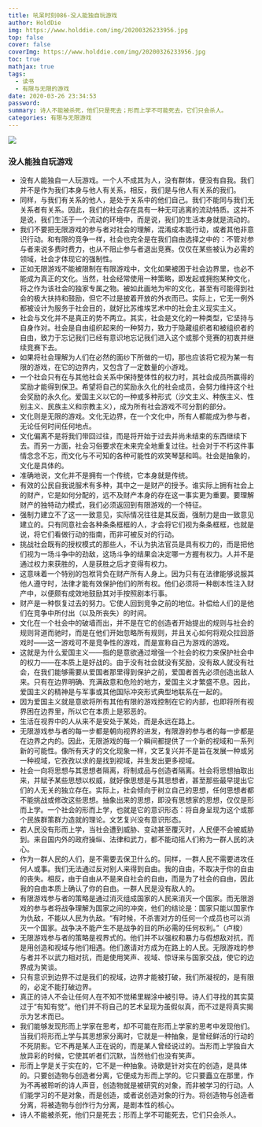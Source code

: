 ```yaml
---
title: 吼呆时刻086-没人能独自玩游戏
author: HoldDie
img: https://www.holddie.com/img/20200326233956.jpg
top: false
cover: false
coverImg: https://www.holddie.com/img/20200326233956.jpg
toc: true
mathjax: true
tags:
  - 读书
  - 有限与无限的游戏
date: 2020-03-26 23:34:53
password:
summary: 诗人不能被杀死，他们只是死去；形而上学不可能死去，它们只会杀人。
categories: 有限与无限游戏
---
```


![](https://www.holddie.com/img/20200326233956.jpg)

### 没人能独自玩游戏

- 没有人能独自一人玩游戏。一个人不成其为人，没有群体，便没有自我。我们并不是作为我们本身与他人有关系，相反，我们是与他人有关系的我们。
- 同样，与我们有关系的他人，是处于关系中的他们自己。我们不能同与我们无关系者有关系。因此，我们的社会存在具有一种无可逃离的流动特质。这并不是说，我们生活于一个流动的环境中，而是说，我们的生活本身就是流动的。
- 我们不要把无限游戏的参与者对社会的理解，混淆成本能行动，或者其他非意识行动。和有限的竞争一样，社会也完全是在我们自由选择之中的：不管对参与者来说多费时费力，也从不阻止参与者退出竞赛。仅仅在某些被认为必需的领域，社会才体现它的强制性。
- 正如无限游戏不能被限制在有限游戏中，文化如果被困于社会边界里，也必不能成为真正的文化。当然，社会经常使用一种策略，即发起或拥抱某种文化，将之作为该社会的独家专属之物。被如此画地为牢的文化，甚至有可能得到社会的极大扶持和鼓励，但它不过是披着开放的外衣而已。实际上，它无一例外都被设计为服务于社会目的，就好比苏维埃艺术中的社会主义现实主义。
- 社会与文化并不是真正的势不两立。其实，社会是文化的一种类型，它坚持与自身作对。社会是自由组织起来的一种努力，致力于隐藏组织者和被组织者的自由，致力于忘记我们已经有意识地忘记我们进入这个或那个竞赛的初衷并继续竞赛下去。
- 如果将社会理解为人们在必然的面纱下所做的一切，那也应该将它视为某一有限的游戏，在它的边界内，又包含了一定数量的小游戏。
- 一个社会只有在与其他社会关系中保持整体性的权力时，其社会成员所赢得的奖励才能得到保卫。希望将自己的奖励永久化的社会成员，会努力维持这个社会奖励的永久化。爱国主义以它的一种或多种形式（沙文主义、种族主义、性别主义、民族主义和宗教主义），成为所有社会游戏不可分割的部分。
- 文化则是无限的游戏。文化无边界，在一个文化中，所有人都能成为参与者，无论任何时间任何地点。
- 文化偏离不是将我们带回过往，而是将开始于过去并尚未结束的东西继续下去。而另一方面，社会习俗要求在未来完全地重复过往。社会对于不朽这件事情念念不忘，而文化与不可知的各种可能性的欢笑琴瑟和鸣。社会是抽象的，文化是具体的。
- 准确地说，文化并不是拥有一个传统，它本身就是传统。
- 有效的公民自我说服术有多种，其中之一是财产的授予。谁实际上拥有社会上的财产，它是如何分配的，远不及财产本身的存在这一事实更为重要。要理解财产的独特动力模式，我们必须返回到有限游戏的一个特征。
- 强制力建立不了这一一致意见，实际情况往往是其反面，强制力是由一致意见建立的。只有同意社会各种条条框框的人，才会将它们视为条条框框，也就是说，将它们看做行动的指南，而非可被反对的行动。
- 挑战社会既有的授权模式的那些人，不认为执法官员是具有权力的，而是把他们视为一场斗争中的劲敌，这场斗争的结果会决定哪一方握有权力。人并不是通过权力来获胜的，人是获胜之后才变得有权力。
- 这意味着一个特别的包袱背负在财产所有人身上。因为只有在法律能够说服其他人遵守时，法律才能有效保护他们的所有权。他们必须将一种剧本性注入财产中，以便颇有成效地鼓励其对手按照剧本行事。
- 财产是一种恢复过去的努力。它使人回到竞争之前的地位。补偿给人们的是他们在竞争中所付出（以及所丧失）的时间。
- 文化在一个社会中的破墙而出，并不是在它的创造者开始提出的规则与社会的规则背道而驰时，而是在他们开始忽略所有规则，并且关心如何将观众拉回游戏时——这一游戏可不是竞争性的游戏，而是宣称自己为游戏的游戏。
- 这就是为什么爱国主义——指的是意欲通过增强一个社会的权力来保护社会中的权力——在本质上是好战的。由于没有社会就没有奖励，没有敌人就没有社会，在我们能够需要从爱国者那里得到保护之前，爱国者首先必须创造出敌人来。只有在边界明确、充满敌意和危险的地方，爱国主义才繁盛不息。因此，爱国主义的精神是与军事或其他国际冲突形式典型地联系在一起的。
- 因为爱国主义就是意欲将所有其他有限的游戏控制在它的内部，也即将所有视界困在边界里，所以它在本质上是邪恶的。
- 生活在视界中的人从来不是安处于某处，而是永远在路上。
- 无限游戏参与者的每一步都是朝向视界的进发，有限游的参与者的每一步都是在边界之内的。因此，无限游戏的每一个瞬间都提供了一个新的视域和一系列新的可能性。像所有天才的文化现象一样，文艺复兴并不是旨在发展一种或另一种视域，它孜孜以求的是找到视域，并生发出更多视域。
- 社会一向将思想与其思想者隔离，将制成品与创造者隔离。社会将思想抽取出来，并赋予某些思想以权威，就好像思想是与其思想者，甚至那些最早提出它们的人无关的独立存在。实际上，社会倾向于树立自己的思想，任何思想者都不能挑战或修改这些思想。抽象出来的思想，即没有思想家的思想，仅仅是形而上学。一个社会的形而上学，也就是它的意识形态：将自身呈现为这个或那个民族群策群力造就的理论。文艺复兴没有意识形态。
- 若人民没有形而上学，当社会遭到威胁、变动甚至覆灭时，人民便不会被威胁到。来自国内外的政府操纵、法律和武力，都不能动摇人们称为一群人民的决心。
- 作为一群人民的人们，是不需要去保卫什么的。同样，一群人民不需要进攻任何人或事。我们无法通过反对别人来得到自由。我的自由，不取决于你的自由的丧失。相反，由于自由从不是来自社会的自由，而是为了社会的自由，因此我的自由本质上确认了你的自由。一群人民是没有敌人的。
- 有限游戏参与者的策略是通过消灭组成国家的人民来消灭一个国家。而无限游戏的参与者将战争理解为国家之间的冲突，他们的结论是：国家只能以国家作为仇敌，不能以人民为仇敌。“有时候，不杀害对方的任何一个成员也可以消灭一个国家。战争决不能产生不是战争的目的所必需的任何权利。”（卢梭）
- 无限游戏参与者的策略是视界式的。他们并不以强权和暴力与假想敌对抗，而是用创造和视域与他们相遇。他们邀请对方成为在路上的人民。无限游戏的参与者并不以武力相对抗，而是使用笑声、视域、惊讶来与国家交战，使它的边界成为笑谈。
- 只有意识到边界不过是我们的视域，边界才能被打破，我们所凝视的，是有限的，必定不能打破边界。
- 真正的诗人不会让任何人在不知不觉稀里糊涂中被引导。诗人们寻找的其实莫过于“有知有觉”。他们并不将自己的艺术呈现为虽假似真，而不过是将真实揭示为艺术而已。
- 我们能够发现形而上学家在思考，却不可能在形而上学家的思考中发现他们。当我们将形而上学与其思想家分离时，它就是一种抽象，是曾经鲜活的行动的不死阴影。它不再是某人正在说的，而是某人曾经说过的。当形而上学独自大放异彩的时候，它使其听者们沉默，当然他们也没有笑声。
- 形而上学是关于实在的，它不是一种抽象。诗歌是针对实在的创造，是具体的。只要创造物与创造者分离，它便成为形而上学的。它只要矗立在那里，作为不再被聆听的诗人声音，创造物就是被研究的对象，而非被学习的行动。人们能学习的不是对象，而是创造，或者说创造对象的行为。将创造物与创造者分离，将被造物与创作行为分离，是剧本性的核心。
- 诗人不能被杀死，他们只是死去；形而上学不可能死去，它们只会杀人。